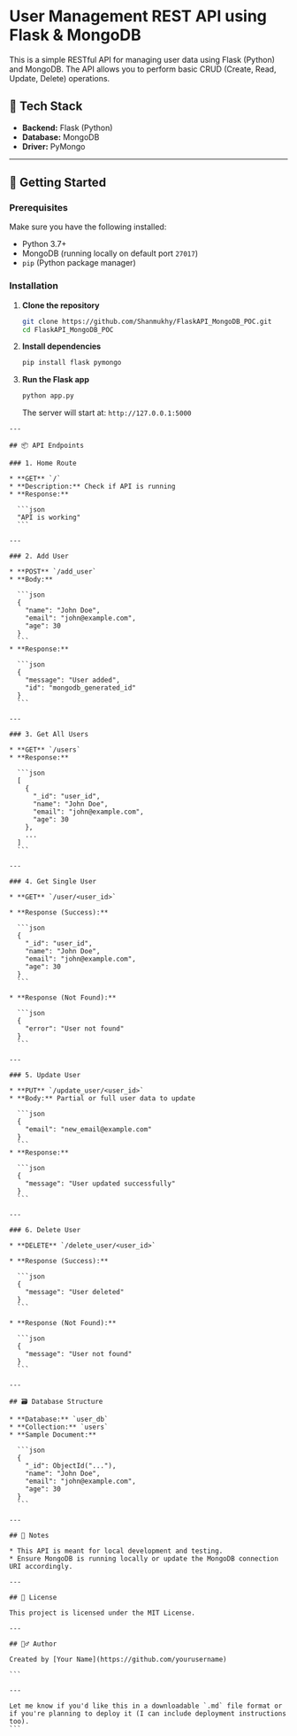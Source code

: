 # User Management REST API using Flask & MongoDB

This is a simple RESTful API for managing user data using Flask (Python) and MongoDB. The API allows you to perform basic CRUD (Create, Read, Update, Delete) operations.

## 🔧 Tech Stack

- **Backend:** Flask (Python)
- **Database:** MongoDB
- **Driver:** PyMongo

---

## 🚀 Getting Started

### Prerequisites

Make sure you have the following installed:

- Python 3.7+
- MongoDB (running locally on default port `27017`)
- `pip` (Python package manager)

### Installation

1. **Clone the repository**

   ```bash
   git clone https://github.com/Shanmukhy/FlaskAPI_MongoDB_POC.git
   cd FlaskAPI_MongoDB_POC

2. **Install dependencies**

   ```bash
   pip install flask pymongo
   ```

3. **Run the Flask app**

   ```bash
   python app.py
   ```

   The server will start at: `http://127.0.0.1:5000`
````
---

## 📦 API Endpoints

### 1. Home Route

* **GET** `/`
* **Description:** Check if API is running
* **Response:**

  ```json
  "API is working"
  ```

---

### 2. Add User

* **POST** `/add_user`
* **Body:**

  ```json
  {
    "name": "John Doe",
    "email": "john@example.com",
    "age": 30
  }
  ```
* **Response:**

  ```json
  {
    "message": "User added",
    "id": "mongodb_generated_id"
  }
  ```

---

### 3. Get All Users

* **GET** `/users`
* **Response:**

  ```json
  [
    {
      "_id": "user_id",
      "name": "John Doe",
      "email": "john@example.com",
      "age": 30
    },
    ...
  ]
  ```

---

### 4. Get Single User

* **GET** `/user/<user_id>`

* **Response (Success):**

  ```json
  {
    "_id": "user_id",
    "name": "John Doe",
    "email": "john@example.com",
    "age": 30
  }
  ```

* **Response (Not Found):**

  ```json
  {
    "error": "User not found"
  }
  ```

---

### 5. Update User

* **PUT** `/update_user/<user_id>`
* **Body:** Partial or full user data to update

  ```json
  {
    "email": "new_email@example.com"
  }
  ```
* **Response:**

  ```json
  {
    "message": "User updated successfully"
  }
  ```

---

### 6. Delete User

* **DELETE** `/delete_user/<user_id>`

* **Response (Success):**

  ```json
  {
    "message": "User deleted"
  }
  ```

* **Response (Not Found):**

  ```json
  {
    "message": "User not found"
  }
  ```

---

## 🗃️ Database Structure

* **Database:** `user_db`
* **Collection:** `users`
* **Sample Document:**

  ```json
  {
    "_id": ObjectId("..."),
    "name": "John Doe",
    "email": "john@example.com",
    "age": 30
  }
  ```

---

## 📌 Notes

* This API is meant for local development and testing.
* Ensure MongoDB is running locally or update the MongoDB connection URI accordingly.

---

## 📄 License

This project is licensed under the MIT License.

---

## 🙋‍♂️ Author

Created by [Your Name](https://github.com/yourusername)

```

---

Let me know if you'd like this in a downloadable `.md` file format or if you're planning to deploy it (I can include deployment instructions too).
```
